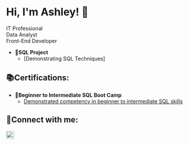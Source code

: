 <h1>Hi, I'm Ashley! 👋<br/>
</h1>

<a>IT Professional <br> Data Analyst <br> Front-End Developer
</a>



- <b>💾SQL Project</b>
  - [Demonstrating SQL Techniques]



<h2>📚Certifications:</h2>

- <b>📜Beginner to Intermediate SQL Boot Camp</b>
  - [Demonstrated competency in beginner to intermediate SQL skills](https://www.virtualbadge.io/certificate-validator?credential=98ad3729-c413-42f5-adf7-8a6ef1fbac81)


</h1>

<h2>📱Connect with me:
</h2>
<a href="https://www.linkedin.com/in/ashley-s-00788554" target="_blank">
  <img align="left" alt="ENTER YOUR NAME HERE" width="22px" src="https://cdn.jsdelivr.net/npm/simple-icons@v3/icons/linkedin.svg" />



